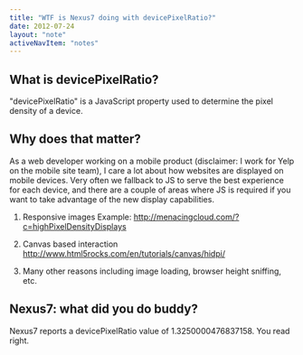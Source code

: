 ```yaml
---
title: "WTF is Nexus7 doing with devicePixelRatio?"
date: 2012-07-24
layout: "note"
activeNavItem: "notes"
---
```

What is devicePixelRatio?
-------------------------
"devicePixelRatio" is a JavaScript property used to determine the pixel density of a device.

Why does that matter?
---------------------
As a web developer working on a mobile product (disclaimer: I work for Yelp on
the mobile site team), I care a lot about how websites are displayed on mobile
devices.
Very often we fallback to JS to serve the best experience for each device, and
there are a couple of areas where JS is required if you want to take advantage
of the new display capabilities.

1. Responsive images
Example: http://menacingcloud.com/?c=highPixelDensityDisplays

2. Canvas based interaction
http://www.html5rocks.com/en/tutorials/canvas/hidpi/

3. Many other reasons including image loading, browser height sniffing, etc.

Nexus7: what did you do buddy?
------------------------------
Nexus7 reports a devicePixelRatio value of 1.3250000476837158. You read right.
